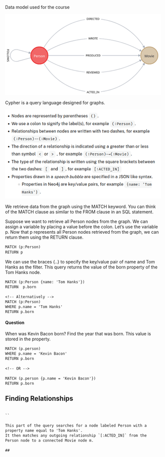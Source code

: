 
Data model used for the course

![alt text](image-1.png)

Cypher is a query language designed for graphs.

![alt text](image-2.png)

We retrieve data from the graph using the MATCH keyword. You can think of the MATCH clause as similar to the FROM clause in an SQL statement.

Suppose we want to retrieve all Person nodes from the graph. We can assign a variable by placing a value before the colon. Let’s use the variable p. Now that p represents all Person nodes retrieved from the graph, we can return them using the RETURN clause.

```GraphQL
MATCH (p:Person)
RETURN p
```

We can use the braces {..} to specify the key/value pair of name and Tom Hanks as the filter. This query returns the value of the born property of the Tom Hanks node.

```Cypher
MATCH (p:Person {name: 'Tom Hanks'})
RETURN  p.born

<!-- Alternatively -->
MATCH (p:Person)
WHERE p.name = 'Tom Hanks'
RETURN p.born
```

#### Question
When was Kevin Bacon born? Find the year that was born. This value is stored in the property.

```
MATCH (p.person)
WHERE p.name = 'Kevin Bacon'
RETURN p.born

<!-- OR -->

MATCH (p.person {p.name = 'Kevin Bacon'})
RETURN p.born
```

## Finding Relationships

```Cyper

``

This part of the query searches for a node labeled Person with a property name equal to 'Tom Hanks'.
It then matches any outgoing relationship `[:ACTED_IN]` from the Person node to a connected Movie node m.

## 